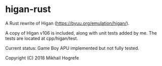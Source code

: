 # higan-rust
A Rust rewrite of Higan (https://byuu.org/emulation/higan/).

A copy of Higan v106 is included, along with unit tests added by me.
The tests are located at cpp/higan/test.

Current status: Game Boy APU implemented but not fully tested.

Copyright (C) 2018 Mikhail Hogrefe

